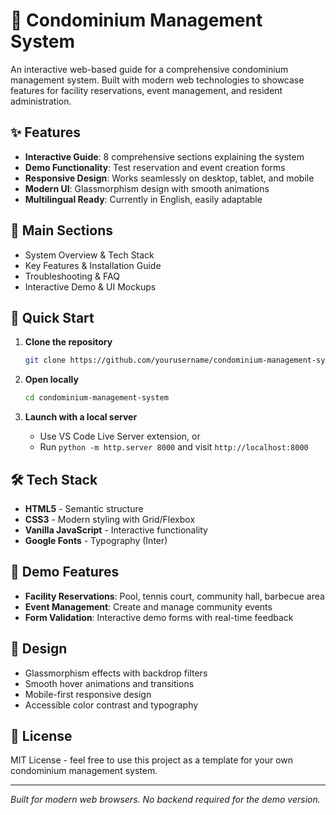 # 🏢 Condominium Management System

An interactive web-based guide for a comprehensive condominium management system. Built with modern web technologies to showcase features for facility reservations, event management, and resident administration.

## ✨ Features

- **Interactive Guide**: 8 comprehensive sections explaining the system
- **Demo Functionality**: Test reservation and event creation forms
- **Responsive Design**: Works seamlessly on desktop, tablet, and mobile
- **Modern UI**: Glassmorphism design with smooth animations
- **Multilingual Ready**: Currently in English, easily adaptable

## 🎯 Main Sections

- System Overview & Tech Stack
- Key Features & Installation Guide
- Troubleshooting & FAQ
- Interactive Demo & UI Mockups

## 🚀 Quick Start

1. **Clone the repository**
   ```bash
   git clone https://github.com/yourusername/condominium-management-system.git
   ```

2. **Open locally**
   ```bash
   cd condominium-management-system
   ```

3. **Launch with a local server**
   - Use VS Code Live Server extension, or
   - Run `python -m http.server 8000` and visit `http://localhost:8000`

## 🛠️ Tech Stack

- **HTML5** - Semantic structure
- **CSS3** - Modern styling with Grid/Flexbox
- **Vanilla JavaScript** - Interactive functionality
- **Google Fonts** - Typography (Inter)

## 📱 Demo Features

- **Facility Reservations**: Pool, tennis court, community hall, barbecue area
- **Event Management**: Create and manage community events
- **Form Validation**: Interactive demo forms with real-time feedback

## 🎨 Design

- Glassmorphism effects with backdrop filters
- Smooth hover animations and transitions
- Mobile-first responsive design
- Accessible color contrast and typography

## 📄 License

MIT License - feel free to use this project as a template for your own condominium management system.

---

*Built for modern web browsers. No backend required for the demo version.*
